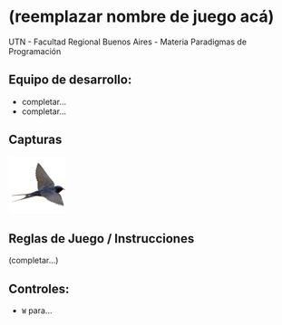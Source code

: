#  (reemplazar nombre de juego acá) 

UTN - Facultad Regional Buenos Aires - Materia Paradigmas de Programación

## Equipo de desarrollo: 

- completar...
- completar...
 

## Capturas 

![pepita](assets/golondrina.png)

## Reglas de Juego / Instrucciones

(completar...)

## Controles:

- `W` para...


